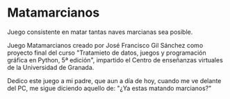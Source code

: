 # Matamarcianos
Juego consistente en matar tantas naves marcianas sea posible.


Juego Matamarcianos creado por José Francisco Gil Sánchez como proyecto final del curso "Tratamieto de datos, juegos y 
programación gráfica en Python, 5ª edición", impartido el Centro de enseñanzas virtuales de la Universidad de Granada.

Dedico este juego a mi padre, que aun a día de hoy, cuando me ve delante del PC, me sigue diciendo aquello de: 
"¿Ya estas matando marcianos?"
